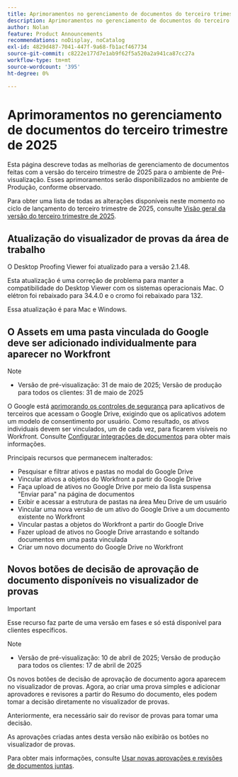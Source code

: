 ```yaml
---
title: Aprimoramentos no gerenciamento de documentos do terceiro trimestre de 2025
description: Aprimoramentos no gerenciamento de documentos do terceiro trimestre de 2025
author: Nolan
feature: Product Announcements
recommendations: noDisplay, noCatalog
exl-id: 4829d487-7041-447f-9a68-fb1acf467734
source-git-commit: c8222e177d7e1ab9f62f5a520a2a941ca87cc27a
workflow-type: tm+mt
source-wordcount: '395'
ht-degree: 0%

---
```


# Aprimoramentos no gerenciamento de documentos do terceiro trimestre de 2025

Esta página descreve todas as melhorias de gerenciamento de documentos feitas com a versão do terceiro trimestre de 2025 para o ambiente de Pré-visualização. Esses aprimoramentos serão disponibilizados no ambiente de Produção, conforme observado.

Para obter uma lista de todas as alterações disponíveis neste momento no ciclo de lançamento do terceiro trimestre de 2025, consulte [Visão geral da versão do terceiro trimestre de 2025](/help/quicksilver/product-announcements/product-releases/25-q3-release-activity/25-q3-release-overview.md).

## Atualização do visualizador de provas da área de trabalho

O Desktop Proofing Viewer foi atualizado para a versão 2.1.48.

Esta atualização é uma correção de problema para manter a compatibilidade do Desktop Viewer com os sistemas operacionais Mac. O elétron foi rebaixado para 34.4.0 e o cromo foi rebaixado para 132.

Essa atualização é para Mac e Windows.


## O Assets em uma pasta vinculada do Google deve ser adicionado individualmente para aparecer no Workfront

>[!NOTE]
>
>* Versão de pré-visualização: 31 de maio de 2025; Versão de produção para todos os clientes: 31 de maio de 2025

O Google está [aprimorando os controles de segurança](https://workspace.google.com/blog/product-announcements/enhancing-security-controls-for-google-drive-third-party-apps) para aplicativos de terceiros que acessam o Google Drive, exigindo que os aplicativos adotem um modelo de consentimento por usuário. Como resultado, os ativos individuais devem ser vinculados, um de cada vez, para ficarem visíveis no Workfront. Consulte [Configurar integrações de documentos](/help/quicksilver/administration-and-setup/configure-integrations/configure-document-integrations.md) para obter mais informações.

Principais recursos que permanecem inalterados:

* Pesquisar e filtrar ativos e pastas no modal do Google Drive
* Vincular ativos a objetos do Workfront a partir do Google Drive
* Faça upload de ativos no Google Drive por meio da lista suspensa &quot;Enviar para&quot; na página de documentos
* Exibir e acessar a estrutura de pastas na área Meu Drive de um usuário
* Vincular uma nova versão de um ativo do Google Drive a um documento existente no Workfront
* Vincular pastas a objetos do Workfront a partir do Google Drive
* Fazer upload de ativos no Google Drive arrastando e soltando documentos em uma pasta vinculada
* Criar um novo documento do Google Drive no Workfront


## Novos botões de decisão de aprovação de documento disponíveis no visualizador de provas

>[!IMPORTANT]
>
>Esse recurso faz parte de uma versão em fases e só está disponível para clientes específicos.

>[!NOTE]
>
>* Versão de pré-visualização: 10 de abril de 2025; Versão de produção para todos os clientes: 17 de abril de 2025

Os novos botões de decisão de aprovação de documento agora aparecem no visualizador de provas. Agora, ao criar uma prova simples e adicionar aprovadores e revisores a partir do Resumo do documento, eles podem tomar a decisão diretamente no visualizador de provas.

Anteriormente, era necessário sair do revisor de provas para tomar uma decisão.

As aprovações criadas antes desta versão não exibirão os botões no visualizador de provas.

Para obter mais informações, consulte [Usar novas aprovações e revisões de documentos juntas](/help/quicksilver/review-and-approve-work/document-reviews-and-approvals/doc-approvals-and-proofing.md).
